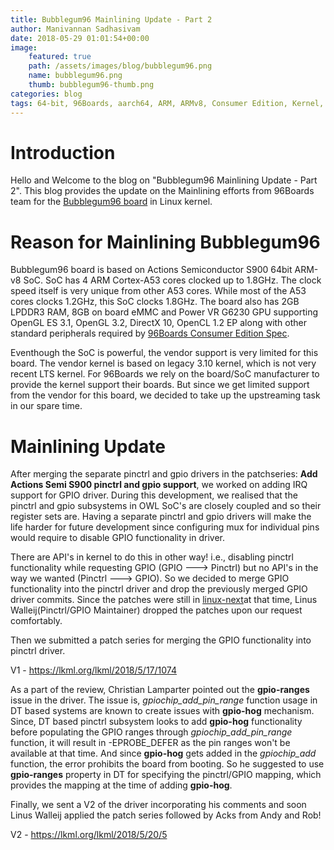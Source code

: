```yaml
---
title: Bubblegum96 Mainlining Update - Part 2
author: Manivannan Sadhasivam
date: 2018-05-29 01:01:54+00:00
image:
    featured: true
    path: /assets/images/blog/bubblegum96.png
    name: bubblegum96.png
    thumb: bubblegum96-thumb.png
categories: blog
tags: 64-bit, 96Boards, aarch64, ARM, ARMv8, Consumer Edition, Kernel, Linux, Bubblegum96, Actions, S900, SoC, Mainlining, Pinctrl, GPIO, OWL, S900
---
```


# Introduction

Hello and Welcome to the blog on "Bubblegum96 Mainlining Update - Part 2". This
blog provides the update on the Mainlining efforts from 96Boards team for the
[Bubblegum96 board](/product/bubblegum-96/) in Linux kernel.

# Reason for Mainlining Bubblegum96

Bubblegum96 board is based on Actions Semiconductor S900 64bit ARM-v8 SoC. SoC
has 4 ARM Cortex-A53 cores clocked up to 1.8GHz. The clock speed itself is very
unique from other A53 cores. While most of the A53 cores clocks 1.2GHz, this SoC
clocks 1.8GHz. The board also has 2GB LPDDR3 RAM, 8GB on board eMMC and Power
VR G6230 GPU supporting OpenGL ES 3.1, OpenGL 3.2, DirectX 10, OpenCL 1.2 EP along
with other standard peripherals required by [96Boards Consumer Edition Spec](https://linaro.co/ce-specification).

Eventhough the SoC is powerful, the vendor support is very limited for this board.
The vendor kernel is based on legacy 3.10 kernel, which is not very recent LTS
kernel. For 96Boards we rely on the board/SoC manufacturer to provide the kernel
support their boards. But since we get limited support from the vendor for this
board, we decided to take up the upstreaming task in our spare time.

# Mainlining Update

After merging the separate pinctrl and gpio drivers in the patchseries:
**Add Actions Semi S900 pinctrl and gpio support**, we worked on adding
IRQ support for GPIO driver. During this development, we realised that
the pinctrl and gpio subsystems in OWL SoC's are closely coupled and so
their register sets are. Having a separate pinctrl and gpio drivers will
make the life harder for future development since configuring mux for
individual pins would require to disable GPIO functionality in driver.

There are API's in kernel to do this in other way! i.e., disabling pinctrl
functionality while requesting GPIO (GPIO ---> Pinctrl) but no API's in the
way we wanted (Pinctrl ---> GPIO). So we decided to merge GPIO functionality
into the pinctrl driver and drop the previously merged GPIO driver commits.
Since the patches were still in [linux-next](https://git.kernel.org/pub/scm/linux/kernel/git/next/linux-next.git/)at that time, Linus Walleij(Pinctrl/GPIO Maintainer) dropped the patches
upon our request comfortably.

Then we submitted a patch series for merging the GPIO functionality into
pinctrl driver.

V1 - https://lkml.org/lkml/2018/5/17/1074

As a part of the review, Christian Lamparter pointed out the **gpio-ranges**
issue in the driver. The issue is, *gpiochip_add_pin_range* function usage
in DT based systems are known to create issues with **gpio-hog** mechanism.
Since, DT based pinctrl subsystem looks to add **gpio-hog** functionality before
populating the GPIO ranges through *gpiochip_add_pin_range* function, it will
result in -EPROBE_DEFER as the pin ranges won't be available at that time.
And since **gpio-hog** gets added in the *gpiochip_add* function, the error
prohibits the board from booting. So he suggested to use **gpio-ranges**
property in DT for specifying the pinctrl/GPIO mapping, which provides the
mapping at the time of adding **gpio-hog**.

Finally, we sent a V2 of the driver incorporating his comments and soon
Linus Walleij applied the patch series followed by Acks from Andy and Rob!

V2 - https://lkml.org/lkml/2018/5/20/5
